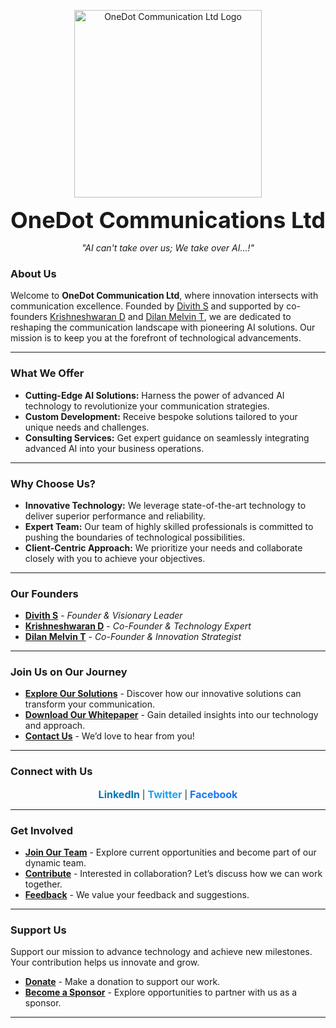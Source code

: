 <p align="center">
  <img src="https://i.ibb.co/RgN0MXR/Artboard-1-100.jpg" alt="OneDot Communication Ltd Logo" width="300"/>
</p>

<p align="center"> <span style="font-size: 36px; font-weight: bold;">OneDot Communications Ltd</span> </p> <p align="center"> <em>"AI can't take over us; We take over AI...!"</em> </p>

### **About Us**

Welcome to **OneDot Communication Ltd**, where innovation intersects with communication excellence. Founded by [Divith S](#) and supported by co-founders [Krishneshwaran D](#) and [Dilan Melvin T](#), we are dedicated to reshaping the communication landscape with pioneering AI solutions. Our mission is to keep you at the forefront of technological advancements.

---

### **What We Offer**

- **Cutting-Edge AI Solutions:** Harness the power of advanced AI technology to revolutionize your communication strategies.
- **Custom Development:** Receive bespoke solutions tailored to your unique needs and challenges.
- **Consulting Services:** Get expert guidance on seamlessly integrating advanced AI into your business operations.

---

### **Why Choose Us?**

- **Innovative Technology:** We leverage state-of-the-art technology to deliver superior performance and reliability.
- **Expert Team:** Our team of highly skilled professionals is committed to pushing the boundaries of technological possibilities.
- **Client-Centric Approach:** We prioritize your needs and collaborate closely with you to achieve your objectives.

---

### **Our Founders**

- **[Divith S](#)** - *Founder & Visionary Leader*
- **[Krishneshwaran D](#)** - *Co-Founder & Technology Expert*
- **[Dilan Melvin T](#)** - *Co-Founder & Innovation Strategist*

---

### **Join Us on Our Journey**

- **[Explore Our Solutions](#)** - Discover how our innovative solutions can transform your communication.
- **[Download Our Whitepaper](#)** - Gain detailed insights into our technology and approach.
- **[Contact Us](mailto:info@onedotcommunication.com)** - We’d love to hear from you!

---

### **Connect with Us**

<p align="center">
  <a href="https://www.linkedin.com/company/onedot-communication" target="_blank" style="text-decoration: none; color: #0077b5; font-weight: bold; font-size: 16px;">LinkedIn</a> |
  <a href="https://twitter.com/OneDotComm" target="_blank" style="text-decoration: none; color: #1da1f2; font-weight: bold; font-size: 16px;">Twitter</a> |
  <a href="https://www.facebook.com/OneDotCommunication" target="_blank" style="text-decoration: none; color: #1877f2; font-weight: bold; font-size: 16px;">Facebook</a>
</p>

---

### **Get Involved**

- **[Join Our Team](t.me/ninjaonsteroids)** - Explore current opportunities and become part of our dynamic team.
- **[Contribute](#)** - Interested in collaboration? Let’s discuss how we can work together.
- **[Feedback](mailto:onedotcommunications@gmail.com)** - We value your feedback and suggestions.

---

### **Support Us**

Support our mission to advance technology and achieve new milestones. Your contribution helps us innovate and grow.

- **[Donate](#)** - Make a donation to support our work.
- **[Become a Sponsor](#)** - Explore opportunities to partner with us as a sponsor.

---
